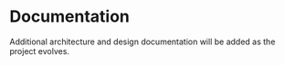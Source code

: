 # Documentation

Additional architecture and design documentation will be added as the project evolves.
